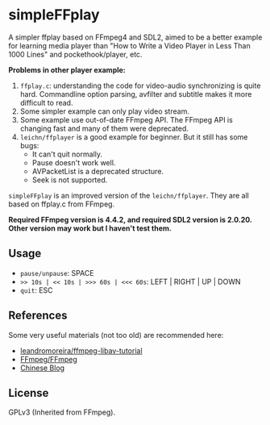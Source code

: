# simpleFFplay
A simpler ffplay based on FFmpeg4 and SDL2, aimed to be a better example for learning media player than "How to Write a Video Player in Less Than 1000 Lines" and pockethook/player, etc. 

**Problems in other player example:**
1. `ffplay.c`: understanding the code for video-audio synchronizing is quite hard. Commandline option parsing, avfilter and subtitle makes it more difficult to read.
2. Some simpler example can only play video stream.
3. Some example use out-of-date FFmpeg API. The FFmpeg API is changing fast and many of them were deprecated.
4. `leichn/ffplayer` is a good example for beginner. But it still has some bugs:
	- It can't quit normally.
	- Pause doesn't work well.
	- AVPacketList is a deprecated structure.
	- Seek is not supported.

`simpleFFplay` is an improved version of the `leichn/ffplayer`. They are all based on ffplay.c from FFmpeg.

**Required FFmpeg version is 4.4.2, and required SDL2 version is 2.0.20. Other version may work but I haven't test them.**

## Usage

- `pause/unpause`: SPACE
- `>> 10s | << 10s | >>> 60s | <<< 60s`: LEFT | RIGHT | UP | DOWN
- `quit`: ESC

## References
Some very useful materials (not too old) are recommended here:
- [leandromoreira/ffmpeg-libav-tutorial](https://github.com/leandromoreira/ffmpeg-libav-tutorial)
- [FFmpeg/FFmpeg](https://github.com/FFmpeg/FFmpeg)
- [Chinese Blog](https://www.cnblogs.com/leisure_chn/p/10301215.html)

## License
GPLv3 (Inherited from FFmpeg).